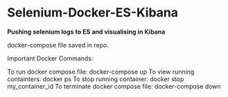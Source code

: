 # Selenium-Docker-ES-Kibana
**Pushing selenium logs to ES and visualising in Kibana**

docker-compose file saved in repo. 

Important Docker Commands:

To run docker compose file: docker-compose up
To view running containters: docker ps
To stop running container: docker stop my_container_id
To terminate docker compose file: docker-compose down
